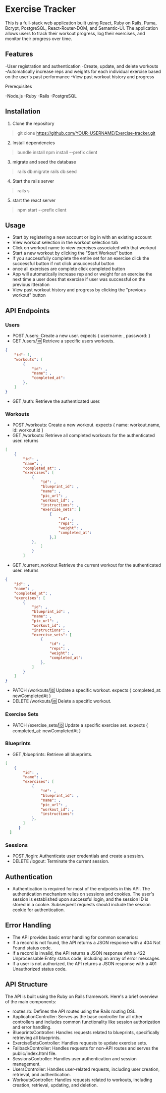 # Exercise Tracker

This is a full-stack web application built using React, Ruby on Rails, Puma, Bcrypt, PostgreSQL, React-Router-DOM, and Semantic-UI. The application allows users to track their workout progress, log their exercises, and monitor their progress over time.

## Features

-User registration and authentication
-Create, update, and delete workouts
-Automatically increase reps and weights for each individual exercise based on the user's past performance
-View past workout history and progress

Prerequisites

-Node.js
-Ruby
-Rails
-PostgreSQL

## Installation

1. Clone the repository

> git clone https://github.com/YOUR-USERNAME/Exercise-tracker.git

2. Install dependencies

> bundle install
> npm install --prefix client

3. migrate and seed the database

>rails db:migrate
>rails db:seed

4. Start the rails server

>rails s

5. start the react server

>npm start --prefix client

## Usage

- Start by registering a new account or log in with an existing account
- View workout selection in the workout selection tab
- Click on workout name to view exercises associated with that workout
- Start a new workout by clicking the "Start Workout" button
- If you successfully complete the entire set for an exercise click the successful button if not 
click unsuccessful button
- once all exercises are complete click completed button
- App will automatically increase rep and or weight for an exercise the next time a user does that exercise if user was successful on the previous itteration
- View past workout history and progress by clicking the "previous workout" button



## API Endpoints
### Users
- POST /users: Create a new user. expects { username: , password: }
- GET /users/:id: Retrieve a specific users workouts.
```json 
{
    "id": 1,
    "workouts": [
        {
            "id": ,
            "name": ,
            "completed_at": 
        },
    ]
}
```
- GET /auth: Retrieve the authenticated user.
### Workouts
- POST /workouts: Create a new workout. expects { name: workout.name, id: workout.id }
- GET /workouts: Retrieve all completed workouts for the authenticated user. returns
```json
[
    {
        "id": ,
        "name": ,
        "completed_at": ,
        "exercises": [
            {
                "id": ,
                "blueprint_id": ,
                "name": ,
                "pic_url": ,
                "workout_id": ,
                "instructions": ,
                "exercise_sets": [
                    {
                        "id": ,
                        "reps": ,
                        "weight": ,
                        "completed_at":
                    },]
            },
                ]
            }
        ]
  ```
- GET /current_workout Retrieve the current workout for the authenticated user. returns 
```json
{
    "id": ,
    "name": ,
    "completed_at": ,
    "exercises": [
        {
            "id": ,
            "blueprint_id": ,
            "name": ,
            "pic_url": ,
            "workout_id": ,
            "instructions": ,
            "exercise_sets": [
                {
                    "id": ,
                    "reps": ,
                    "weight": ,
                    "completed_at":
                },
            ]
        }
    ]
}
```
- PATCH /workouts/:id: Update a specific workout. expects { completed_at: newCompletedAt }
- DELETE /workouts/:id: Delete a specific workout.
### Exercise Sets
- PATCH /exercise_sets/:id: Update a specific exercise set. expects { completed_at: newCompletedAt }
### Blueprints
- GET /blueprints: Retrieve all blueprints.
```json
[
    {
        "id": ,
        "name": ,
        "exercises": [
            {
                "id": ,
                "blueprint_id": ,
                "name": ,
                "pic_url": ,
                "workout_id": ,
                "instructions": 
            },
        ]
      }
  ]
  ```
### Sessions
- POST /login: Authenticate user credentials and create a session.
- DELETE /logout: Terminate the current session.
## Authentication
- Authentication is required for most of the endpoints in this API. The authentication mechanism relies on sessions and cookies. The user's session is established upon successful login, and the session ID is stored in a cookie. Subsequent requests should include the session cookie for authentication.

## Error Handling
- The API provides basic error handling for common scenarios:
- If a record is not found, the API returns a JSON response with a 404 Not Found status code.
- If a record is invalid, the API returns a JSON response with a 422 Unprocessable Entity status code, including an array of error messages.
- If a user is not authorized, the API returns a JSON response with a 401 Unauthorized status code.
## API Structure
The API is built using the Ruby on Rails framework. Here's a brief overview of the main components:
- routes.rb: Defines the API routes using the Rails routing DSL.
- ApplicationController: Serves as the base controller for all other controllers and includes common functionality like session authorization and error handling.
- BlueprintsController: Handles requests related to blueprints, specifically retrieving all blueprints.
- ExerciseSetsController: Handles requests to update exercise sets.
- FallbackController: Handles requests for non-API routes and serves the public/index.html file.
- SessionsController: Handles user authentication and session management.
- UsersController: Handles user-related requests, including user creation, retrieval, and authentication.
- WorkoutsController: Handles requests related to workouts, including creation, retrieval, updating, and deletion.